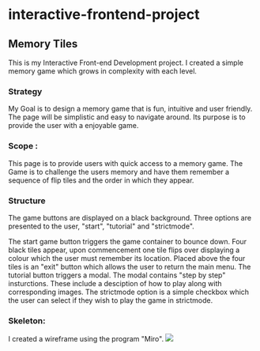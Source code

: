 # interactive-frontend-project
 ## Memory Tiles
 
 This is my Interactive Front-end Development project. I created a simple memory game which grows in complexity with each level. 
 
 
### Strategy 

My Goal is to design a memory game that is fun, intuitive and user friendly. The page will be simplistic and easy to navigate around. 
Its purpose is to provide the user with a enjoyable game. 


### Scope :
This page is to provide users with quick access to a memory game. The Game is to challenge the users memory and have them remember a sequence of flip tiles and the order in which they appear. 

### Structure
The game buttons are displayed on a black background. Three options are presented to the user, "start", "tutorial" and "strictmode". 

The start game button triggers the game container to bounce down. Four black tiles appear, upon commencement one tile flips over displaying a colour which the user must remember its location. Placed above the four tiles is an "exit" button which allows the user to return the main menu. 
The tutorial button triggers a modal. The modal contains "step by step" insturctions. These include a desciption of how to play along with corresponding images. 
The strictmode option is a simple checkbox which the user can select if they wish to play the game in strictmode. 

### Skeleton:
I created a wireframe using the program "Miro". 
![](assests/images/memorygame.jpg)
